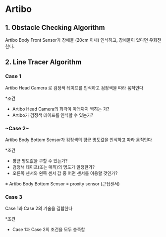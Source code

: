 # Artibo 

## 1. Obstacle Checking Algorithm

Artibo Body Front Sensor가 장애물 (20cm 이내) 인식하고, 장애물이 있다면 우회전한다.

## 2. Line Tracer Algorithm

### Case 1

Artibo Head Camera 로 검정색 테이프를 인식하고 검정색을 따라 움직인다

*조건
- Artibo Head Camera의 화각이 아래까지 찍히는 가?
- Artibo가 검정색 테이프를 인식할 수 있는가?

### ~Case 2~

Artibo Body Bottom Sensor가 검정색의 평균 명도값을 인식하고 따라 움직인다

*조건 
- 평균 명도값을 구할 수 있는가?
- 검정색 테이프(또는 매직)의 명도가 일정한가?
- 오른쪽 센서와 왼쪽 센서 값 중 어떤 센서를 이용할 것인가?

※ Artibo Body Bottom Sensor = proxity sensor (근접센서) 

### Case 3

Case 1과 Case 2의 기술을 결합한다

*조건
- Case 1과 Case 2의 조건을 모두 충족함

